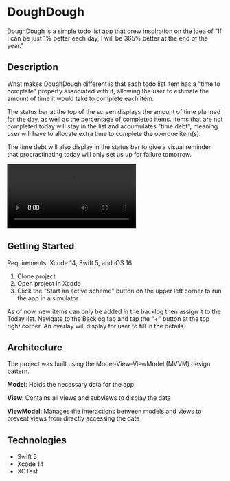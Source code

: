 # DoughDough

DoughDough is a simple todo list app that drew inspiration on the idea of "If I can be just 1% better each day, I will be 365% better at the end of the year."

## Description

What makes DoughDough different is that each todo list item has a "time to complete" property associated with it, allowing the user to estimate the amount of time it would take to complete each item.

The status bar at the top of the screen displays the amount of time planned for the day, as well as the percentage of completed items. Items that are not completed today will stay in the list and accumulates "time debt", meaning user will have to allocate extra time to complete the overdue item(s).

The time debt will also display in the status bar to give a visual reminder that procrastinating today will only set us up for failure tomorrow.

<video src="Simulator%20Screen%20Recording%20-%20iPhone%2014%20Pro%20-%202024-01-31%20at%2011.59.05.mp4" controls title="Title"></video>

## Getting Started

Requirements: Xcode 14, Swift 5, and iOS 16

1. Clone project
2. Open project in Xcode
3. Click the "Start an active scheme" button on the upper left corner to run the app in a simulator

As of now, new items can only be added in the backlog then assign it to the Today list. Navigate to the Backlog tab and tap the "+" button at the top right corner. An overlay will display for user to fill in the details.

## Architecture

The project was built using the Model-View-ViewModel (MVVM) design pattern.

**Model**: Holds the necessary data for the app

**View**: Contains all views and subviews to display the data

**ViewModel**: Manages the interactions between models and views to prevent views from directly accessing the data

## Technologies

* Swift 5
* Xcode 14
* XCTest